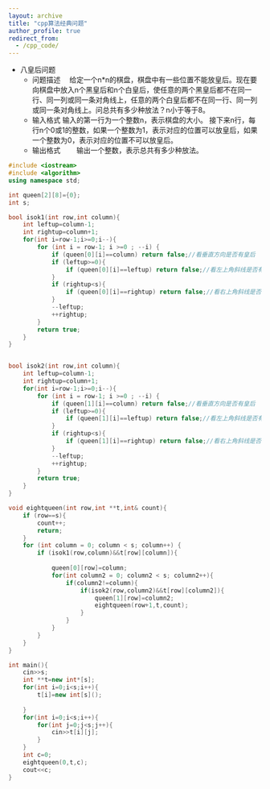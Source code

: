 ```yaml
---
layout: archive
title: "cpp算法经典问题"
author_profile: true
redirect_from:
  - /cpp_code/
---
```


- 八皇后问题
    - 问题描述　
    给定一个n*n的棋盘，棋盘中有一些位置不能放皇后。现在要向棋盘中放入n个黑皇后和n个白皇后，使任意的两个黑皇后都不在同一行、同一列或同一条对角线上，任意的两个白皇后都不在同一行、同一列或同一条对角线上。问总共有多少种放法？n小于等于8。
    - 输入格式
    输入的第一行为一个整数n，表示棋盘的大小。
    接下来n行，每行n个0或1的整数，如果一个整数为1，表示对应的位置可以放皇后，如果一个整数为0，表示对应的位置不可以放皇后。
    - 输出格式
　　输出一个整数，表示总共有多少种放法。


``` cpp
#include <iostream>
#include <algorithm>
using namespace std;

int queen[2][8]={0};
int s;

bool isok1(int row,int column){
	int leftup=column-1;
	int rightup=column+1;
	for(int i=row-1;i>=0;i--){
		for (int i = row-1; i >=0 ; --i) {
			if (queen[0][i]==column) return false;//看垂直方向是否有皇后
			if (leftup>=0){
				if (queen[0][i]==leftup) return false;//看左上角斜线是否有皇后
			}
			if (rightup<s){
				if (queen[0][i]==rightup) return false;//看右上角斜线是否有皇后
			}
			--leftup;
			++rightup;
		}
		return true;
	}
}


bool isok2(int row,int column){
	int leftup=column-1;
	int rightup=column+1;
	for(int i=row-1;i>=0;i--){
		for (int i = row-1; i >=0 ; --i) {
			if (queen[1][i]==column) return false;//看垂直方向是否有皇后
			if (leftup>=0){
				if (queen[1][i]==leftup) return false;//看左上角斜线是否有皇后
			}
			if (rightup<s){
				if (queen[1][i]==rightup) return false;//看右上角斜线是否有皇后
			}
			--leftup;
			++rightup;
		}
		return true;
	}
}

void eightqueen(int row,int **t,int& count){
	if (row==s){
		count++;
		return;
	}
	for (int column = 0; column < s; column++) {
		if (isok1(row,column)&&t[row][column]){
			
			queen[0][row]=column;
			for(int column2 = 0; column2 < s; column2++){
				if(column2!=column){
					if(isok2(row,column2)&&t[row][column2]){
						queen[1][row]=column2;
						eightqueen(row+1,t,count);
					}
				}
			}
		}
	}
}

int main(){
	cin>>s;
	int **t=new int*[s];
	for(int i=0;i<s;i++){
		t[i]=new int[s]();
		
	}
	for(int i=0;i<s;i++){
		for(int j=0;j<s;j++){
			cin>>t[i][j];
		}
	}
	int c=0;
	eightqueen(0,t,c);
	cout<<c;
}

```
